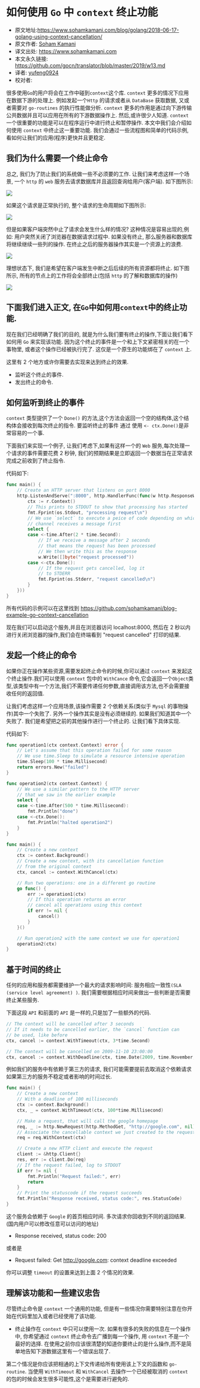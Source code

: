 # 如何使用 ```Go``` 中 ```context``` 终止功能

- 原文地址:https://www.sohamkamani.com/blog/golang/2018-06-17-golang-using-context-cancellation/
- 原文作者: [Soham Kamani](https://www.packtpub.com/books/info/authors/soham-kamani)
- 译文出处: https://www.sohamkamani.com
- 本文永久链接: https://github.com/gocn/translator/blob/master/2019/w13.md
- 译者: [yufeng0924](https://github.com/yufeng0924)
- 校对者:

很多使用```Go```的用户将会在工作中碰到```context```这个库. ```context``` 更多的情况下应用在数据下游的处理上. 例如发起一个```Http``` 的请求或者从 ```DataBase``` 获取数据, 又或者需要对 ```go-routines``` 的执行性能做分析. ```context``` 更多的作用是通过向下游传输公共数据并且可以应用在所有的下游数据操作上. 然后,或许很少人知道. ```context``` 一个很重要的功能是可以在程序运行中进行终止和暂停操作.
本文中我们会介绍如何使用 ```context``` 中终止这一重要功能. 我们会通过一些流程图和简单的代码示例, 看如何让我们的应用(程序)更快并且更稳定.
## 我们为什么需要一个终止命令
总之, 我们为了防止我们的系统做一些不必须要的工作.
让我们来考虑这样一个场景, 一个 ```http``` 的 ```web``` 服务去请求数据库并且返回查询给用户(客户端). 如下图所示:

![](https://www.sohamkamani.com/client-diagram-199c2b8faf7663c9b7e83de127012a6c.svg )

如果这个请求是正常执行的, 整个请求的生命周期如下图所示:

![](https://www.sohamkamani.com/timing-ideal-ff6e4d831668b9da81c1c214224e4521.svg)

但是如果客户端突然中止了请求会发生什么样的情况? 这种情况是容易出现的,例如: 用户突然关闭了浏览器在数据请求过程中. 如果没有终止, 那么服务器和数据库将继续继续一些列的操作. 在终止之后的服务器操作其实是一个资源上的浪费.

![](https://www.sohamkamani.com/timing-without-cancel-4955e194034f42b5edd7632f1461c124.svg)

理想状态下, 我们是希望在客户端发生中断之后后续的所有资源都将终止. 如下图所示, 所有的节点上的工作将会全部终止(包括 ```http``` 的了解和数据库的操作)

![](https://www.sohamkamani.com/timing-with-cancel-2af484f735aab3022ea8d7a9a9c1b675.svg)

## 下面我们进入正文, 在```Go```中如何用```context```中的终止功能.

现在我们已经明确了我们的目的, 就是为什么我们要有终止的操作,下面让我们看下如何用 ```Go``` 来实现该功能.
因为这个终止的事件是一个和上下文紧密相关的在一个事物里, 或者这个操作已经被执行完了. 这仅是一个原生的功能绑在了 ```context``` 上.

这里有 2 个地方或许你需要去实现来达到终止的效果.
- 监听这个终止的事件.
- 发出终止的命令.

## 如何监听到终止的事件

```context``` 类型提供了一个 ```Done()``` 的方法,这个方法会返回一个空的结构体,这个结构体会接收到每次终止的指令. 要监听终止的事件 通过 使用 ```<- ctx.Done()```是非常容易的一个事.

下面我们来实现一个例子, 让我们考虑下,如果有这样一个的 ```Web``` 服务,每次处理一个请求的事件需要花费 2 秒钟, 我们的预期结果是立即返回一个数据当在正常请求完成之前收到了终止指令.

代码如下:
```go
func main() {
	// Create an HTTP server that listens on port 8000
	http.ListenAndServe(":8000", http.HandlerFunc(func(w http.ResponseWriter, r *http.Request) {
		ctx := r.Context()
		// This prints to STDOUT to show that processing has started
		fmt.Fprint(os.Stdout, "processing request\n")
		// We use `select` to execute a peice of code depending on which
		// channel receives a message first
		select {
		case <-time.After(2 * time.Second):
			// If we receive a message after 2 seconds
			// that means the request has been processed
			// We then write this as the response
			w.Write([]byte("request processed"))
		case <-ctx.Done():
			// If the request gets cancelled, log it
			// to STDERR
			fmt.Fprint(os.Stderr, "request cancelled\n")
		}
	}))
}
```
所有代码的示例可以在这里找到 https://github.com/sohamkamani/blog-example-go-context-cancellation 

现在我们可以启动这个服务,并且在浏览器访问 localhost:8000, 然后在 2 秒以内进行关闭浏览器的操作,我们会在终端看到 "request cancelled" 打印的结果.

## 发起一个终止的命令

如果你正在操作某些资源,需要发起终止命令的时候,你可以通过 ```context``` 来发起这个终止操作.我们可以使用 ```context``` 包中的 ```WithCance``` 命令,它会返回一个```Object```类型,该类型中有一个方法,我们不需要传递任何参数,直接调用该方法,也不会需要接收任何的返回值.

让我们考虑这样一个应用场景,该操作需要 2 个依赖关系(类似于 ```Mysql``` 的事物操作)其中一个失败了. 另外一个操作其实是没有必须继续的. 如果我们知道其中一个失败了. 我们是希望把之前的其他操作进行一个终止的.
让我们看下具体实现.

代码如下:
```go
func operation1(ctx context.Context) error {
	// Let's assume that this operation failed for some reason
	// We use time.Sleep to simulate a resource intensive operation
	time.Sleep(100 * time.Millisecond)
	return errors.New("failed")
}

func operation2(ctx context.Context) {
	// We use a similar pattern to the HTTP server
	// that we saw in the earlier example
	select {
	case <-time.After(500 * time.Millisecond):
		fmt.Println("done")
	case <-ctx.Done():
		fmt.Println("halted operation2")
	}
}

func main() {
	// Create a new context
	ctx := context.Background()
	// Create a new context, with its cancellation function
	// from the original context
	ctx, cancel := context.WithCancel(ctx)

	// Run two operations: one in a different go routine
	go func() {
		err := operation1(ctx)
		// If this operation returns an error
		// cancel all operations using this context
		if err != nil {
			cancel()
		}
	}()

	// Run operation2 with the same context we use for operation1
	operation2(ctx)
}
```

## 基于时间的终止

任何的应用和服务都需要维护一个最大的请求影响时间: 服务相应一致性```(SLA (service level agreement) )```. 我们需要根据相应时间来做出一些判断是否需要终止某些服务.

下面这段 ```API``` 和前面的 ```API``` 是一样的,只是加了一些额外的代码.
```go
// The context will be cancelled after 3 seconds
// If it needs to be cancelled earlier, the `cancel` function can
// be used, like before
ctx, cancel := context.WithTimeout(ctx, 3*time.Second)

// The context will be cancelled on 2009-11-10 23:00:00
ctx, cancel := context.WithDeadline(ctx, time.Date(2009, time.November, 10, 23, 0, 0, 0, time.UTC))
```
例如我们的服务中有依赖于第三方的请求, 我们可能需要提前去取消这个依赖请求如果第三方的服务不稳定或者影响的时间过长.

```go
func main() {
	// Create a new context
	// With a deadline of 100 milliseconds
	ctx := context.Background()
	ctx, _ = context.WithTimeout(ctx, 100*time.Millisecond)

	// Make a request, that will call the google homepage
	req, _ := http.NewRequest(http.MethodGet, "http://google.com", nil)
	// Associate the cancellable context we just created to the request
	req = req.WithContext(ctx)

	// Create a new HTTP client and execute the request
	client := &http.Client{}
	res, err := client.Do(req)
	// If the request failed, log to STDOUT
	if err != nil {
		fmt.Println("Request failed:", err)
		return
	}
	// Print the statuscode if the request succeeds
	fmt.Println("Response received, status code:", res.StatusCode)
}
```
这个服务会依赖于 ```Google``` 的首页相应时间. 多次请求你回收到不同的返回结果. (国内用户可以修改任意可以访问的地址)
- Response received, status code: 200

或者是

- Request failed: Get http://google.com: context deadline exceeded

你可以调整 ```timeout``` 的设置来达到上面 2 个情况的效果.

## 理解该功能和一些建议忠告

尽管终止命令是 ```context``` 一个通用的功能, 但是有一些情况你需要特别注意在你开始在代码里加入或者已经使用了该功能.
- 终止操作在 ```context``` 中只可以使用一次.
如果有很多的失败的信息在一个操作中, 你希望通过 ```context``` 终止命令去广播到每一个操作, 用 ```context``` 不是一个最好的选择.
在使用之前你应该很清楚的知道你要终止的是什么操作,而不是简单地告知下游数据这里有一个错误出现了.

第二个情况是你应该把相通的上下文传递给所有使用该上下文的函数和 ```go-routine```. 当使用 ```WithTimeout``` 和 ```WithCancel``` 去操作一个已经被取消的 ```context``` 的包的时候会发生很多可能性,这个是需要进行避免的.






